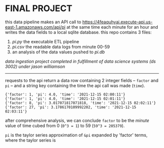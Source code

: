 # FINAL PROJECT

this data pipeline makes an API call to https://4feaquhyai.execute-api.us-east-1.amazonaws.com/api/pi at the same time each minute for an hour and writes the data fields to a local sqlite database. this repo contains 3 files: 

1. _pi.py_ the executable ETL pipeline
2. _pi.csv_ the readable data logs from minute 00-59
3. an analysis of the data values pushed to _pi.db_ 

_data ingestion project completed in fulfillment of data science systems (ds 3002) under jason williamson_

___

requests to the api return a data row containing 2 integer fields – `factor` and `pi` – and a string key containing the time the api call was made (`time`).

```
{'factor': 1, 'pi': 4.0, 'time': '2021-12-15 02:00:11'} 
{'factor': 1, 'pi': 4.0, 'time': '2021-12-15 02:01:11'} 
{'factor': 8, 'pi': 3.017071817071818, 'time': '2021-12-15 02:02:11'} 
{'factor': 27, 'pi': 3.1786170109992202, 'time': '2021-12-15 02:03:11'} 
```

after comprehensive analysis, we can conclude `factor` to be the _minute_ value of time cubed from 0 (`0^3 = 1`) to 59 (`59^3 = 205379`).

`pi` is the taylor series approximation of `&pi` expanded by 'factor' terms, where the taylor series is 



